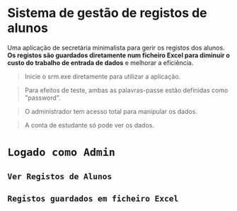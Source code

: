 # Sistema de gestão de registos de alunos
Uma aplicação de secretária minimalista para gerir os registos dos alunos. **Os registos são guardados diretamente num ficheiro Excel para diminuir o custo do trabalho de entrada de dados** e melhorar a eficiência.

>Inicie o srm.exe diretamente para utilizar a aplicação.

>Para efeitos de teste, ambas as palavras-passe estão definidas como "password".

>O administrador tem acesso total para manipular os dados.

>A conta de estudante só pode ver os dados.

# `Logado como Admin`


## `Ver Registos de Alunos`

## ``Registos guardados em ficheiro Excel``
